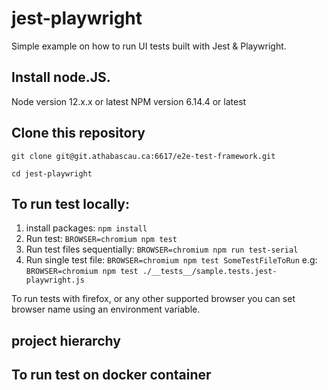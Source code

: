 # jest-playwright
Simple example on how to run UI tests built with Jest & Playwright.

## Install node.JS.
Node version 12.x.x or latest
NPM version 6.14.4 or latest

## Clone this repository
```git clone git@git.athabascau.ca:6617/e2e-test-framework.git```

```cd jest-playwright```

## To run test locally:

1. install packages: ```npm install```
2. Run test: ```BROWSER=chromium npm test```
3. Run test files sequentially: ```BROWSER=chromium npm run test-serial```
4. Run single test file: ```BROWSER=chromium npm test SomeTestFileToRun``` e.g: ```BROWSER=chromium npm test ./__tests__/sample.tests.jest-playwright.js```

To run tests with firefox, or any other supported browser you can set browser name using an environment variable.

## project hierarchy

## To run test on docker container